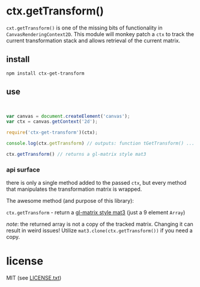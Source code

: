 # ctx.getTransform()

`cxt.getTransform()` is one of the missing bits of functionality in `CanvasRenderingContext2D`.  This module will monkey patch a `ctx` to track the current transformation stack and allows retrieval of the current matrix.

## install

`npm install ctx-get-transform`

## use

```javascript


var canvas = document.createElement('canvas');
var ctx = canvas.getContext('2d');

require('ctx-get-transform')(ctx);

console.log(ctx.getTransform) // outputs: function tGetTransform() ...

ctx.getTransform() // returns a gl-matrix style mat3

```

### api surface

there is only a single method added to the passed `ctx`, but every method that manipulates the transformation matrix is wrapped.

The awesome method (and purpose of this library):

`ctx.getTransform` - return a [gl-matrix style mat3](http://glmatrix.net/docs/2.2.0/symbols/mat3.html) (just a 9 element `Array`)

_note_: the returned array is not a copy of the tracked matrix.  Changing it can result in weird issues! Utilize `mat3.clone(ctx.getTransform())` if you need a copy.

# license

MIT (see [LICENSE.txt](LICENSE.txt))


